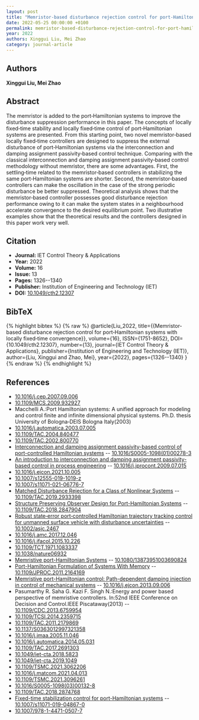 ```yaml
---
layout: post
title: "Memristor‐based disturbance rejection control for port‐Hamiltonian systems with locally fixed‐time convergence"
date: 2022-05-25 00:00:00 +0100
permalink: memristor-based-disturbance-rejection-control-for-port-hamiltonian-systems-with-locally-fixed-time-convergence
year: 2022
authors: Xinggui Liu, Mei Zhao
category: journal-article
---
```

 
## Authors
**Xinggui Liu, Mei Zhao**
 
## Abstract
The memristor is added to the port‐Hamiltonian systems to improve the disturbance suppression performance in this paper. The concepts of locally fixed‐time stability and locally fixed‐time control of port‐Hamiltonian systems are presented. From this starting point, two novel memristor‐based locally fixed‐time controllers are designed to suppress the external disturbance of port‐Hamiltonian systems via the interconnection and damping assignment passivity‐based control technique. Comparing with the classical interconnection and damping assignment passivity‐based control methodology without memristor, there are some advantages. First, the settling‐time related to the memristor‐based controllers in stabilizing the same port‐Hamiltonian systems are shorter. Second, the memristor‐based controllers can make the oscillation in the case of the strong periodic disturbance be better suppressed. Theoretical analysis shows that the memristor‐based controller possesses good disturbance rejection performance owing to it can make the system states in a neighbourhood accelerate convergence to the desired equilibrium point. Two illustrative examples show that the theoretical results and the controllers designed in this paper work very well.
 
## Citation
- **Journal:** IET Control Theory &amp; Applications
- **Year:** 2022
- **Volume:** 16
- **Issue:** 13
- **Pages:** 1326--1340
- **Publisher:** Institution of Engineering and Technology (IET)
- **DOI:** [10.1049/cth2.12307](https://doi.org/10.1049/cth2.12307)
 
## BibTeX
{% highlight bibtex %}
{% raw %}
@article{Liu_2022,
  title={{Memristor‐based disturbance rejection control for port‐Hamiltonian systems with locally fixed‐time convergence}},
  volume={16},
  ISSN={1751-8652},
  DOI={10.1049/cth2.12307},
  number={13},
  journal={IET Control Theory &amp; Applications},
  publisher={Institution of Engineering and Technology (IET)},
  author={Liu, Xinggui and Zhao, Mei},
  year={2022},
  pages={1326--1340}
}
{% endraw %}
{% endhighlight %}
 
## References
- [10.1016/j.cep.2007.09.006](https://doi.org/10.1016/j.cep.2007.09.006)
- [10.1109/MCS.2009.932927](https://doi.org/10.1109/MCS.2009.932927)
- Macchelli A.:Port Hamiltonian systems: A unified approach for modeling and control finite and infinite dimensional physical systems. Ph.D. thesis University of Bologna‐DEIS Bologna Italy(2003)
- [10.1016/j.automatica.2003.07.005](https://doi.org/10.1016/j.automatica.2003.07.005)
- [10.1109/TAC.2004.840477](https://doi.org/10.1109/TAC.2004.840477)
- [10.1109/TAC.2002.800770](https://doi.org/10.1109/TAC.2002.800770)
- [Interconnection and damping assignment passivity-based control of port-controlled Hamiltonian systems](interconnection-and-damping-assignment-passivity-based-control-of-port-controlled-hamiltonian-systems) -- [10.1016/S0005-1098(01)00278-3](https://doi.org/10.1016/S0005-1098(01)00278-3)
- [An introduction to interconnection and damping assignment passivity-based control in process engineering](an-introduction-to-interconnection-and-damping-assignment-passivity-based-control-in-process-engineering) -- [10.1016/j.jprocont.2009.07.015](https://doi.org/10.1016/j.jprocont.2009.07.015)
- [10.1016/j.ejcon.2021.10.005](https://doi.org/10.1016/j.ejcon.2021.10.005)
- [10.1007/s12555-019-1019-z](https://doi.org/10.1007/s12555-019-1019-z)
- [10.1007/s11071-021-06776-7](https://doi.org/10.1007/s11071-021-06776-7)
- [Matched Disturbance Rejection for a Class of Nonlinear Systems](matched-disturbance-rejection-for-a-class-of-nonlinear-systems) -- [10.1109/TAC.2019.2933398](https://doi.org/10.1109/TAC.2019.2933398)
- [Structure Preserving Observer Design for Port-Hamiltonian Systems](structure-preserving-observer-design-for-port-hamiltonian-systems) -- [10.1109/TAC.2018.2847904](https://doi.org/10.1109/TAC.2018.2847904)
- [Robust state‐error port‐controlled Hamiltonian trajectory tracking control for unmanned surface vehicle with disturbance uncertainties](robust-state-error-port-controlled-hamiltonian-trajectory-tracking-control-for-unmanned-surface-vehicle-with-disturbance-uncertainties) -- [10.1002/asjc.2467](https://doi.org/10.1002/asjc.2467)
- [10.1016/j.amc.2017.12.046](https://doi.org/10.1016/j.amc.2017.12.046)
- [10.1016/j.ifacol.2015.10.226](https://doi.org/10.1016/j.ifacol.2015.10.226)
- [10.1109/TCT.1971.1083337](https://doi.org/10.1109/TCT.1971.1083337)
- [10.1038/nature06932](https://doi.org/10.1038/nature06932)
- [Memristive port-Hamiltonian Systems](memristive-port-hamiltonian-systems) -- [10.1080/13873951003690824](https://doi.org/10.1080/13873951003690824)
- [Port-Hamiltonian Formulation of Systems With Memory](port-hamiltonian-formulation-of-systems-with-memory) -- [10.1109/JPROC.2011.2164169](https://doi.org/10.1109/JPROC.2011.2164169)
- [Memristive port-Hamiltonian control: Path-dependent damping injection in control of mechanical systems](memristive-port-hamiltonian-control-path-dependent-damping-injection-in-control-of-mechanical-systems) -- [10.1016/j.ejcon.2013.09.006](https://doi.org/10.1016/j.ejcon.2013.09.006)
- Pasumarthy R. Saha G. Kazi F. Singh N.:Energy and power based perspective of memristive controllers. In:52nd IEEE Conference on Decision and Control.IEEE Piscataway(2013) -- [10.1109/CDC.2013.6759954](https://doi.org/10.1109/CDC.2013.6759954)
- [10.1109/TCSI.2014.2359715](https://doi.org/10.1109/TCSI.2014.2359715)
- [10.1109/TAC.2011.2179869](https://doi.org/10.1109/TAC.2011.2179869)
- [10.1137/S0363012997321358](https://doi.org/10.1137/S0363012997321358)
- [10.1016/j.jmaa.2005.11.046](https://doi.org/10.1016/j.jmaa.2005.11.046)
- [10.1016/j.automatica.2014.05.031](https://doi.org/10.1016/j.automatica.2014.05.031)
- [10.1109/TAC.2017.2691303](https://doi.org/10.1109/TAC.2017.2691303)
- [10.1049/iet-cta.2018.5823](https://doi.org/10.1049/iet-cta.2018.5823)
- [10.1049/iet-cta.2019.1049](https://doi.org/10.1049/iet-cta.2019.1049)
- [10.1109/TSMC.2021.3062206](https://doi.org/10.1109/TSMC.2021.3062206)
- [10.1016/j.matcom.2021.04.013](https://doi.org/10.1016/j.matcom.2021.04.013)
- [10.1109/TSMC.2021.3096261](https://doi.org/10.1109/TSMC.2021.3096261)
- [10.1016/S0005-1098(03)00132-8](https://doi.org/10.1016/S0005-1098(03)00132-8)
- [10.1109/TAC.2018.2874768](https://doi.org/10.1109/TAC.2018.2874768)
- [Fixed-time stabilization control for port-Hamiltonian systems](fixed-time-stabilization-control-for-port-hamiltonian-systems) -- [10.1007/s11071-019-04867-0](https://doi.org/10.1007/s11071-019-04867-0)
- [10.1007/978-1-4471-0507-7](https://doi.org/10.1007/978-1-4471-0507-7)

